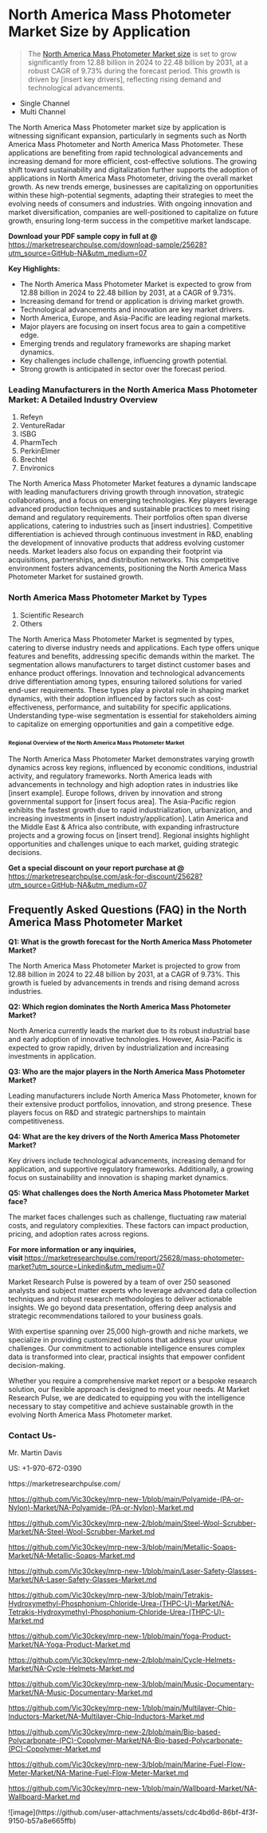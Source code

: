 <h1>North America Mass Photometer Market&nbsp;Size by Application</h1><blockquote><p>The <a href="https://marketresearchpulse.com/download-sample/25628?utm_source=GitHub-NA&amp;utm_medium=07">North America Mass Photometer Market size</a> is set to grow significantly from 12.88 billion in 2024 to 22.48 billion by 2031, at a robust CAGR of 9.73% during the forecast period. This growth is driven by [insert key drivers], reflecting rising demand and technological advancements.</p></blockquote><ul><li>Single Channel<li> Multi Channel</li></ul><p>The North America Mass Photometer market size by application is witnessing significant expansion, particularly in segments such as North America Mass Photometer and North America Mass Photometer. These applications are benefiting from rapid technological advancements and increasing demand for more efficient, cost-effective solutions. The growing shift toward sustainability and digitalization further supports the adoption of applications in North America Mass Photometer, driving the overall market growth. As new trends emerge, businesses are capitalizing on opportunities within these high-potential segments, adapting their strategies to meet the evolving needs of consumers and industries. With ongoing innovation and market diversification, companies are well-positioned to capitalize on future growth, ensuring long-term success in the competitive market landscape.</p><p><strong>Download your PDF sample copy in full at @ </strong><a href="https://marketresearchpulse.com/download-sample/25628?utm_source=GitHub-NA&amp;utm_medium=07">https://marketresearchpulse.com/download-sample/25628?utm_source=GitHub-NA&amp;utm_medium=07</a></p><p><strong>Key Highlights: </strong></p><ul><li>The North America Mass Photometer Market is expected to grow from 12.88 billion in 2024 to 22.48 billion by 2031, at a CAGR of 9.73%.</li><li>Increasing demand for trend or application is driving market growth.</li><li>Technological advancements and innovation are key market drivers.</li><li>North America, Europe, and Asia-Pacific are leading regional markets.</li><li>Major players are focusing on insert focus area to gain a competitive edge.</li><li>Emerging trends and regulatory frameworks are shaping market dynamics.</li><li>Key challenges include challenge, influencing growth potential.</li><li>Strong growth is anticipated in sector over the forecast period.</li></ul><h3>Leading Manufacturers in the North America Mass Photometer Market: A Detailed Industry Overview</h3><ol><li>Refeyn</li><li>VentureRadar</li><li>ISBG</li><li>PharmTech</li><li>PerkinElmer</li><li>Brechtel</li><li>Environics</li></ol><div class="flex max-w-full flex-col flex-grow"><div class="min-h-8 text-message flex w-full flex-col items-end gap-2 whitespace-normal break-words [.text-message+&amp;]:mt-5" dir="auto" data-message-author-role="assistant" data-message-id="fd8432e4-4910-450d-b182-61b7bfb0a01f" data-message-model-slug="gpt-4o"><div class="flex w-full flex-col gap-1 empty:hidden first:pt-[3px]"><div class="markdown prose w-full break-words dark:prose-invert light"><p>The North America Mass Photometer Market features a dynamic landscape with leading manufacturers driving growth through innovation, strategic collaborations, and a focus on emerging technologies. Key players leverage advanced production techniques and sustainable practices to meet rising demand and regulatory requirements. Their portfolios often span diverse applications, catering to industries such as [insert industries]. Competitive differentiation is achieved through continuous investment in R&amp;D, enabling the development of innovative products that address evolving customer needs. Market leaders also focus on expanding their footprint via acquisitions, partnerships, and distribution networks. This competitive environment fosters advancements, positioning the North America Mass Photometer Market for sustained growth.</p></div></div></div></div><h3>North America Mass Photometer Market by Types</h3><ol><li>Scientific Research<li> Others</li></ol><div class="flex max-w-full flex-col flex-grow"><div class="min-h-8 text-message flex w-full flex-col items-end gap-2 whitespace-normal break-words [.text-message+&amp;]:mt-5" dir="auto" data-message-author-role="assistant" data-message-id="084470be-0bb7-4664-bddf-5156b4f41249" data-message-model-slug="gpt-4o-mini"><div class="flex w-full flex-col gap-1 empty:hidden first:pt-[3px]"><div class="markdown prose w-full break-words dark:prose-invert light"><p>The North America Mass Photometer Market is segmented by types, catering to diverse industry needs and applications. Each type offers unique features and benefits, addressing specific demands within the market. The segmentation allows manufacturers to target distinct customer bases and enhance product offerings. Innovation and technological advancements drive differentiation among types, ensuring tailored solutions for varied end-user requirements. These types play a pivotal role in shaping market dynamics, with their adoption influenced by factors such as cost-effectiveness, performance, and suitability for specific applications. Understanding type-wise segmentation is essential for stakeholders aiming to capitalize on emerging opportunities and gain a competitive edge.</p></div></div></div></div><h3><span style="font-size: 11px;">Regional Overview of the North America Mass Photometer Market</span></h3><div class="flex max-w-full flex-col flex-grow"><div class="min-h-8 text-message flex w-full flex-col items-end gap-2 whitespace-normal break-words [.text-message+&amp;]:mt-5" dir="auto" data-message-author-role="assistant" data-message-id="e9038762-ce64-4e30-91c9-9bd413514231" data-message-model-slug="gpt-4o-mini"><div class="flex w-full flex-col gap-1 empty:hidden first:pt-[3px]"><div class="markdown prose w-full break-words dark:prose-invert light"><p>The North America Mass Photometer Market demonstrates varying growth dynamics across key regions, influenced by economic conditions, industrial activity, and regulatory frameworks. North America leads with advancements in technology and high adoption rates in industries like [insert example]. Europe follows, driven by innovation and strong governmental support for [insert focus area]. The Asia-Pacific region exhibits the fastest growth due to rapid industrialization, urbanization, and increasing investments in [insert industry/application]. Latin America and the Middle East &amp; Africa also contribute, with expanding infrastructure projects and a growing focus on [insert trend]. Regional insights highlight opportunities and challenges unique to each market, guiding strategic decisions.</p></div></div></div></div><p><strong>Get a special discount on your report purchase at @ </strong><a href="https://marketresearchpulse.com/ask-for-discount/25628?utm_source=GitHub-NA&amp;utm_medium=07">https://marketresearchpulse.com/ask-for-discount/25628?utm_source=GitHub-NA&amp;utm_medium=07</a></p><h2>Frequently Asked Questions (FAQ) in the North America Mass Photometer Market</h2><p><strong>Q1: What is the growth forecast for the North America Mass Photometer Market?</strong></p><p>The North America Mass Photometer Market is projected to grow from 12.88 billion in 2024 to 22.48 billion by 2031, at a CAGR of 9.73%. This growth is fueled by advancements in trends and rising demand across industries.</p><p><strong>Q2: Which region dominates the North America Mass Photometer Market?</strong></p><p>North America currently leads the market due to its robust industrial base and early adoption of innovative technologies. However, Asia-Pacific is expected to grow rapidly, driven by industrialization and increasing investments in application.</p><p><strong>Q3: Who are the major players in the North America Mass Photometer Market?</strong></p><p>Leading manufacturers include North America Mass Photometer, known for their extensive product portfolios, innovation, and strong presence. These players focus on R&amp;D and strategic partnerships to maintain competitiveness.</p><p><strong>Q4: What are the key drivers of the North America Mass Photometer Market?</strong></p><p>Key drivers include technological advancements, increasing demand for application, and supportive regulatory frameworks. Additionally, a growing focus on sustainability and innovation is shaping market dynamics.</p><p><strong>Q5: What challenges does the North America Mass Photometer Market face?</strong></p><p>The market faces challenges such as challenge, fluctuating raw material costs, and regulatory complexities. These factors can impact production, pricing, and adoption rates across regions.</p><p><strong>For more information or any inquiries, visit&nbsp;</strong><a href="https://marketresearchpulse.com/report/25628/mass-photometer-market?utm_source=Linkedin&utm_medium=07">https://marketresearchpulse.com/report/25628/mass-photometer-market?utm_source=Linkedin&utm_medium=07</a></p><p>Market Research Pulse is powered by a team of over 250 seasoned analysts and subject matter experts who leverage advanced data collection techniques and robust research methodologies to deliver actionable insights. We go beyond data presentation, offering deep analysis and strategic recommendations tailored to your business goals.</p><p>With expertise spanning over 25,000 high-growth and niche markets, we specialize in providing customized solutions that address your unique challenges. Our commitment to actionable intelligence ensures complex data is transformed into clear, practical insights that empower confident decision-making.</p><p>Whether you require a comprehensive market report or a bespoke research solution, our flexible approach is designed to meet your needs. At Market Research Pulse, we are dedicated to equipping you with the intelligence necessary to stay competitive and achieve sustainable growth in the evolving North America Mass Photometer market.</p><h3><strong>Contact Us-</strong></h3><p>Mr. Martin Davis</p><p>US: +1-970-672-0390</p><p>https://marketresearchpulse.com/</p><p><a href="https://github.com/Vic30ckey/mrp-new-1/blob/main/Polyamide-(PA-or-Nylon)-Market/NA-Polyamide-(PA-or-Nylon)-Market.md">https://github.com/Vic30ckey/mrp-new-1/blob/main/Polyamide-(PA-or-Nylon)-Market/NA-Polyamide-(PA-or-Nylon)-Market.md</a></p><p><a href="https://github.com/Vic30ckey/mrp-new-2/blob/main/Steel-Wool-Scrubber-Market/NA-Steel-Wool-Scrubber-Market.md">https://github.com/Vic30ckey/mrp-new-2/blob/main/Steel-Wool-Scrubber-Market/NA-Steel-Wool-Scrubber-Market.md</a></p><p><a href="https://github.com/Vic30ckey/mrp-new-3/blob/main/Metallic-Soaps-Market/NA-Metallic-Soaps-Market.md">https://github.com/Vic30ckey/mrp-new-3/blob/main/Metallic-Soaps-Market/NA-Metallic-Soaps-Market.md</a></p><p><a href="https://github.com/Vic30ckey/mrp-new-1/blob/main/Laser-Safety-Glasses-Market/NA-Laser-Safety-Glasses-Market.md">https://github.com/Vic30ckey/mrp-new-1/blob/main/Laser-Safety-Glasses-Market/NA-Laser-Safety-Glasses-Market.md</a></p><p><a href="https://github.com/Vic30ckey/mrp-new-3/blob/main/Tetrakis-Hydroxymethyl-Phosphonium-Chloride-Urea-(THPC-U)-Market/NA-Tetrakis-Hydroxymethyl-Phosphonium-Chloride-Urea-(THPC-U)-Market.md">https://github.com/Vic30ckey/mrp-new-3/blob/main/Tetrakis-Hydroxymethyl-Phosphonium-Chloride-Urea-(THPC-U)-Market/NA-Tetrakis-Hydroxymethyl-Phosphonium-Chloride-Urea-(THPC-U)-Market.md</a></p><p><a href="https://github.com/Vic30ckey/mrp-new-1/blob/main/Yoga-Product-Market/NA-Yoga-Product-Market.md">https://github.com/Vic30ckey/mrp-new-1/blob/main/Yoga-Product-Market/NA-Yoga-Product-Market.md</a></p><p><a href="https://github.com/Vic30ckey/mrp-new-2/blob/main/Cycle-Helmets-Market/NA-Cycle-Helmets-Market.md">https://github.com/Vic30ckey/mrp-new-2/blob/main/Cycle-Helmets-Market/NA-Cycle-Helmets-Market.md</a></p><p><a href="https://github.com/Vic30ckey/mrp-new-3/blob/main/Music-Documentary-Market/NA-Music-Documentary-Market.md">https://github.com/Vic30ckey/mrp-new-3/blob/main/Music-Documentary-Market/NA-Music-Documentary-Market.md</a></p><p><a href="https://github.com/Vic30ckey/mrp-new-1/blob/main/Multilayer-Chip-Inductors-Market/NA-Multilayer-Chip-Inductors-Market.md">https://github.com/Vic30ckey/mrp-new-1/blob/main/Multilayer-Chip-Inductors-Market/NA-Multilayer-Chip-Inductors-Market.md</a></p><p><a href="https://github.com/Vic30ckey/mrp-new-2/blob/main/Bio-based-Polycarbonate-(PC)-Copolymer-Market/NA-Bio-based-Polycarbonate-(PC)-Copolymer-Market.md">https://github.com/Vic30ckey/mrp-new-2/blob/main/Bio-based-Polycarbonate-(PC)-Copolymer-Market/NA-Bio-based-Polycarbonate-(PC)-Copolymer-Market.md</a></p><p><a href="https://github.com/Vic30ckey/mrp-new-3/blob/main/Marine-Fuel-Flow-Meter-Market/NA-Marine-Fuel-Flow-Meter-Market.md">https://github.com/Vic30ckey/mrp-new-3/blob/main/Marine-Fuel-Flow-Meter-Market/NA-Marine-Fuel-Flow-Meter-Market.md</a></p><p><a href="https://github.com/Vic30ckey/mrp-new-1/blob/main/Wallboard-Market/NA-Wallboard-Market.md">https://github.com/Vic30ckey/mrp-new-1/blob/main/Wallboard-Market/NA-Wallboard-Market.md</a></p>
![image](https://github.com/user-attachments/assets/cdc4bd6d-86bf-4f3f-9150-b57a8e665ffb)
